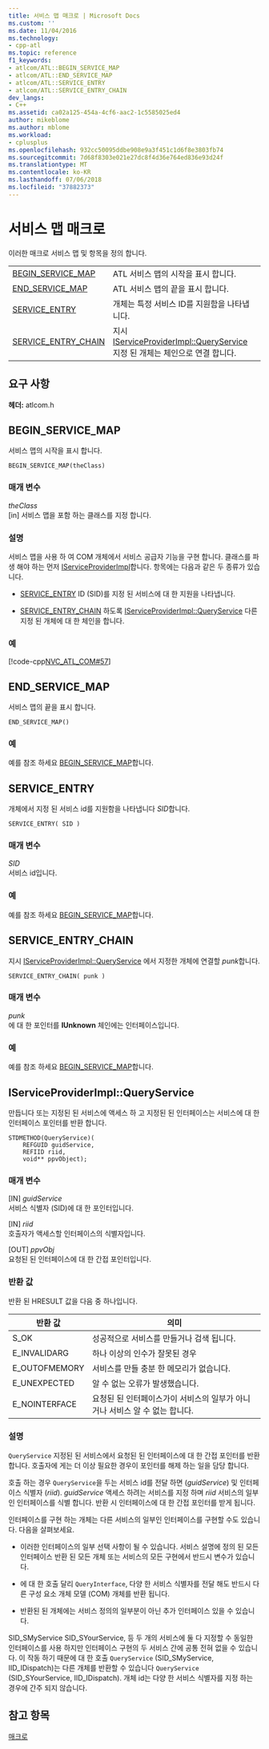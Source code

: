 ```yaml
---
title: 서비스 맵 매크로 | Microsoft Docs
ms.custom: ''
ms.date: 11/04/2016
ms.technology:
- cpp-atl
ms.topic: reference
f1_keywords:
- atlcom/ATL::BEGIN_SERVICE_MAP
- atlcom/ATL::END_SERVICE_MAP
- atlcom/ATL::SERVICE_ENTRY
- atlcom/ATL::SERVICE_ENTRY_CHAIN
dev_langs:
- C++
ms.assetid: ca02a125-454a-4cf6-aac2-1c5585025ed4
author: mikeblome
ms.author: mblome
ms.workload:
- cplusplus
ms.openlocfilehash: 932cc50095ddbe908e9a3f451c1d6f8e3803fb74
ms.sourcegitcommit: 7d68f8303e021e27dc8f4d36e764ed836e93d24f
ms.translationtype: MT
ms.contentlocale: ko-KR
ms.lasthandoff: 07/06/2018
ms.locfileid: "37882373"
---
```

# <a name="service-map-macros"></a>서비스 맵 매크로
이러한 매크로 서비스 맵 및 항목을 정의 합니다.  
  
|||  
|-|-|  
|[BEGIN_SERVICE_MAP](#begin_service_map)|ATL 서비스 맵의 시작을 표시 합니다.|  
|[END_SERVICE_MAP](#end_service_map)|ATL 서비스 맵의 끝을 표시 합니다.|  
|[SERVICE_ENTRY](#service_entry)|개체는 특정 서비스 ID를 지원함을 나타냅니다.|  
|[SERVICE_ENTRY_CHAIN](#service_entry_chain)|지시 [IServiceProviderImpl::QueryService](#queryservice) 지정 된 개체는 체인으로 연결 합니다.|  

## <a name="requirements"></a>요구 사항  
 **헤더:** atlcom.h  
   
##  <a name="begin_service_map"></a>  BEGIN_SERVICE_MAP  
 서비스 맵의 시작을 표시 합니다.  
  
```
BEGIN_SERVICE_MAP(theClass)
```  
  
### <a name="parameters"></a>매개 변수  
 *theClass*  
 [in] 서비스 맵을 포함 하는 클래스를 지정 합니다.  
  
### <a name="remarks"></a>설명  
 서비스 맵을 사용 하 여 COM 개체에서 서비스 공급자 기능을 구현 합니다. 클래스를 파생 해야 하는 먼저 [IServiceProviderImpl](../../atl/reference/iserviceproviderimpl-class.md)합니다. 항목에는 다음과 같은 두 종류가 있습니다.  
  
- [SERVICE_ENTRY](#service_entry) ID (SID)를 지정 된 서비스에 대 한 지원을 나타냅니다.  
  
- [SERVICE_ENTRY_CHAIN](#service_entry_chain) 하도록 [IServiceProviderImpl::QueryService](#queryservice) 다른 지정 된 개체에 대 한 체인을 합니다.  
  
### <a name="example"></a>예  
 [!code-cpp[NVC_ATL_COM#57](../../atl/codesnippet/cpp/service-map-macros_1.h)]  
  
##  <a name="end_service_map"></a>  END_SERVICE_MAP  
 서비스 맵의 끝을 표시 합니다.  
  
```
END_SERVICE_MAP()
```  
  
### <a name="example"></a>예  
 예를 참조 하세요 [BEGIN_SERVICE_MAP](#begin_service_map)합니다.  
  
##  <a name="service_entry"></a>  SERVICE_ENTRY  
 개체에서 지정 된 서비스 id를 지원함을 나타냅니다 *SID*합니다.  
  
```
SERVICE_ENTRY( SID )
```  
  
### <a name="parameters"></a>매개 변수  
 *SID*  
 서비스 id입니다.  
  
### <a name="example"></a>예  
 예를 참조 하세요 [BEGIN_SERVICE_MAP](#begin_service_map)합니다.  
  
##  <a name="service_entry_chain"></a>  SERVICE_ENTRY_CHAIN  
 지시 [IServiceProviderImpl::QueryService](#queryservice) 에서 지정한 개체에 연결할 *punk*합니다.  
  
```
SERVICE_ENTRY_CHAIN( punk )
```  
  
### <a name="parameters"></a>매개 변수  
 *punk*  
 에 대 한 포인터를 **IUnknown** 체인에는 인터페이스입니다.  
  
### <a name="example"></a>예  
 예를 참조 하세요 [BEGIN_SERVICE_MAP](#begin_service_map)합니다.  
  
##  <a name="queryservice"></a>  IServiceProviderImpl::QueryService  
 만듭니다 또는 지정된 된 서비스에 액세스 하 고 지정된 된 인터페이스는 서비스에 대 한 인터페이스 포인터를 반환 합니다.  
  
```
STDMETHOD(QueryService)( 
    REFGUID guidService,
    REFIID riid,
    void** ppvObject);
```  
  
### <a name="parameters"></a>매개 변수  
 [IN] *guidService*  
 서비스 식별자 (SID)에 대 한 포인터입니다.  
  
 [IN] *riid*  
 호출자가 액세스할 인터페이스의 식별자입니다.  
  
 [OUT] *ppvObj*  
 요청된 된 인터페이스에 대 한 간접 포인터입니다.  
  
### <a name="return-value"></a>반환 값  
 반환 된 HRESULT 값을 다음 중 하나입니다.  
  
|반환 값|의미|  
|------------------|-------------|  
|S_OK|성공적으로 서비스를 만들거나 검색 됩니다.|  
|E_INVALIDARG|하나 이상의 인수가 잘못된 경우|  
|E_OUTOFMEMORY|서비스를 만들 충분 한 메모리가 없습니다.|  
|E_UNEXPECTED|알 수 없는 오류가 발생했습니다.|  
|E_NOINTERFACE|요청된 된 인터페이스가이 서비스의 일부가 아니거나 서비스 알 수 없는 합니다.|  
  
### <a name="remarks"></a>설명  
 `QueryService` 지정된 된 서비스에서 요청된 된 인터페이스에 대 한 간접 포인터를 반환합니다. 호출자에 게는 더 이상 필요한 경우이 포인터를 해제 하는 일을 담당 합니다.  
  
 호출 하는 경우 `QueryService`을 두는 서비스 id를 전달 하면 (*guidService*) 및 인터페이스 식별자 (*riid*). *guidService* 액세스 하려는 서비스를 지정 하며 *riid* 서비스의 일부인 인터페이스를 식별 합니다. 반환 시 인터페이스에 대 한 간접 포인터를 받게 됩니다.  
  
 인터페이스를 구현 하는 개체는 다른 서비스의 일부인 인터페이스를 구현할 수도 있습니다. 다음을 살펴보세요.  
  
-   이러한 인터페이스의 일부 선택 사항이 될 수 있습니다. 서비스 설명에 정의 된 모든 인터페이스 반환 된 모든 개체 또는 서비스의 모든 구현에서 반드시 변수가 있습니다.  
  
-   에 대 한 호출 달리 `QueryInterface`, 다양 한 서비스 식별자를 전달 해도 반드시 다른 구성 요소 개체 모델 (COM) 개체를 반환 됩니다.  
  
-   반환된 된 개체에는 서비스 정의의 일부분이 아닌 추가 인터페이스 있을 수 있습니다.  
  
 SID_SMyService SID_SYourService, 등 두 개의 서비스에 둘 다 지정할 수 동일한 인터페이스를 사용 하지만 인터페이스 구현의 두 서비스 간에 공통 전혀 없을 수 있습니다. 이 작동 하기 때문에 대 한 호출 `QueryService` (SID_SMyService, IID_IDispatch)는 다른 개체를 반환할 수 있습니다 `QueryService` (SID_SYourService, IID_IDispatch). 개체 id는 다양 한 서비스 식별자를 지정 하는 경우에 간주 되지 않습니다.  
  
## <a name="see-also"></a>참고 항목  
 [매크로](../../atl/reference/atl-macros.md)
